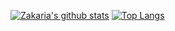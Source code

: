 [![Zakaria's github stats](https://github-readme-stats.vercel.app/api?username=kebairia&show_icons=true&theme=dark)](https://github.com/anuraghazra/github-readme-stats)
[![Top Langs](https://github-readme-stats.vercel.app/api/top-langs/?username=kebairia&layout=compact&show_icons=true&theme=dark)](https://github.com/anuraghazra/github-readme-stats)
